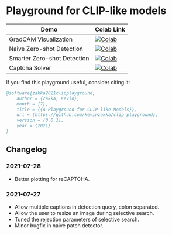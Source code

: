 # Playground for CLIP-like models

| Demo  | Colab Link |
| ------------- | ------------- |
| GradCAM Visualization  |  [![Colab](https://colab.research.google.com/assets/colab-badge.svg)](https://colab.research.google.com/github/kevinzakka/clip_playground/blob/main/CLIP_GradCAM_Visualization.ipynb)  |
| Naive Zero-shot Detection  | [![Colab](https://colab.research.google.com/assets/colab-badge.svg)](https://colab.research.google.com/github/kevinzakka/clip_playground/blob/main/CLIP_Patch_Detection.ipynb)  |
| Smarter Zero-shot Detection  | [![Colab](https://colab.research.google.com/assets/colab-badge.svg)](https://colab.research.google.com/github/kevinzakka/clip_playground/blob/main/CLIP_Zero_shot_Detector.ipynb)  |
| Captcha Solver  | [![Colab](https://colab.research.google.com/assets/colab-badge.svg)](https://colab.research.google.com/github/kevinzakka/clip_playground/blob/main/CLIP_reCAPTCHA.ipynb) |

If you find this playground useful, consider citing it:

```bibtex
@software{zakka2021clipplayground,
    author = {Zakka, Kevin},
    month = {7},
    title = {{A Playground for CLIP-like Models}},
    url = {https://github.com/kevinzakka/clip_playground},
    version = {0.0.1},
    year = {2021}
}
```

## Changelog

### 2021-07-28

* Better plotting for reCAPTCHA.

### 2021-07-27

* Allow multiple captions in detection query, colon separated.
* Allow the user to resize an image during selective search.
* Tuned the rejection parameters of selective search.
* Minor bugfix in naive patch detector.
